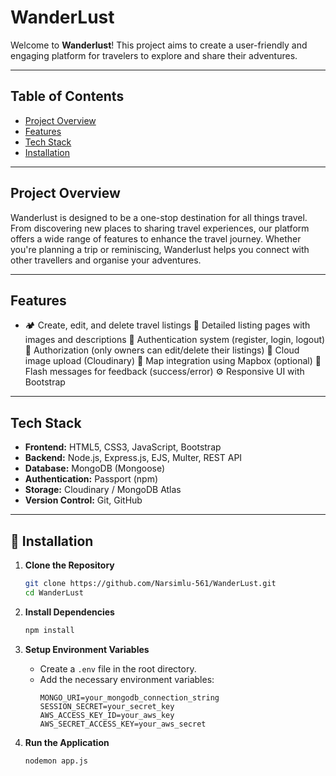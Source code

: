 # WanderLust

Welcome to **Wanderlust**! This project aims to create a user-friendly and engaging platform for travelers to explore and share their adventures.

---

## Table of Contents
- [Project Overview](#project-overview)
- [Features](#features)
- [Tech Stack](#tech-stack)
- [Installation](#installation)
---

## Project Overview
Wanderlust is designed to be a one-stop destination for all things travel. From discovering new places to sharing travel experiences, our platform offers a wide range of features to enhance the travel journey. Whether you're planning a trip or reminiscing, Wanderlust helps you connect with other travellers and organise your adventures.

---


## Features
- 🏕 Create, edit, and delete travel listings
🧾 Detailed listing pages with images and descriptions
🔐 Authentication system (register, login, logout)
👤 Authorization (only owners can edit/delete their listings)
📸 Cloud image upload (Cloudinary)
📍 Map integration using Mapbox (optional)
💬 Flash messages for feedback (success/error)
⚙ Responsive UI with Bootstrap

---

## Tech Stack
- **Frontend:** HTML5, CSS3, JavaScript, Bootstrap  
- **Backend:** Node.js, Express.js, EJS, Multer, REST API  
- **Database:** MongoDB (Mongoose)  
- **Authentication:** Passport (npm)  
- **Storage:** Cloudinary / MongoDB Atlas
- **Version Control:** Git, GitHub

---

## 🚀 Installation

1. **Clone the Repository**
    ```bash
    git clone https://github.com/Narsimlu-561/WanderLust.git
    cd WanderLust
    ```

2. **Install Dependencies**
    ```bash
    npm install
    ```

3. **Setup Environment Variables**
    - Create a `.env` file in the root directory.
    - Add the necessary environment variables:
      ```env
      MONGO_URI=your_mongodb_connection_string
      SESSION_SECRET=your_secret_key
      AWS_ACCESS_KEY_ID=your_aws_key
      AWS_SECRET_ACCESS_KEY=your_aws_secret
      ```

4. **Run the Application**
    ```bash
    nodemon app.js
    ```
